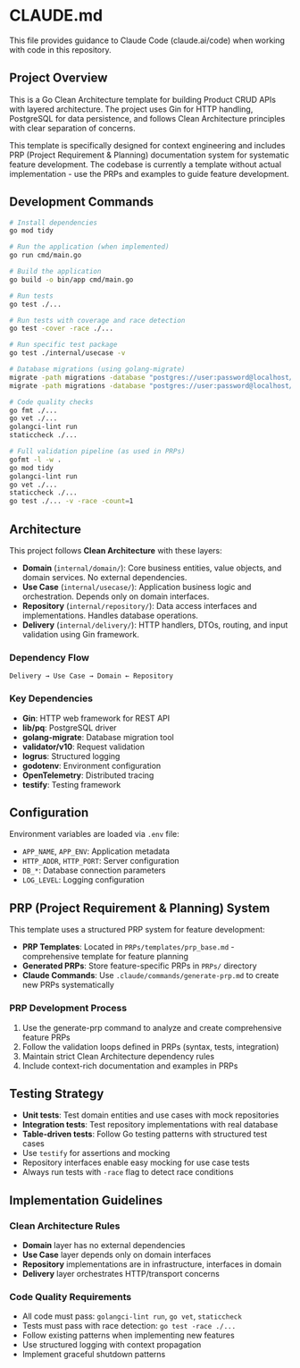 # CLAUDE.md

This file provides guidance to Claude Code (claude.ai/code) when working with code in this repository.

## Project Overview

This is a Go Clean Architecture template for building Product CRUD APIs with layered architecture. The project uses Gin for HTTP handling, PostgreSQL for data persistence, and follows Clean Architecture principles with clear separation of concerns.

This template is specifically designed for context engineering and includes PRP (Project Requirement & Planning) documentation system for systematic feature development. The codebase is currently a template without actual implementation - use the PRPs and examples to guide feature development.

## Development Commands

```bash
# Install dependencies
go mod tidy

# Run the application (when implemented)
go run cmd/main.go

# Build the application
go build -o bin/app cmd/main.go

# Run tests
go test ./...

# Run tests with coverage and race detection
go test -cover -race ./...

# Run specific test package
go test ./internal/usecase -v

# Database migrations (using golang-migrate)
migrate -path migrations -database "postgres://user:password@localhost/dbname?sslmode=disable" up
migrate -path migrations -database "postgres://user:password@localhost/dbname?sslmode=disable" down

# Code quality checks
go fmt ./...
go vet ./...
golangci-lint run
staticcheck ./...

# Full validation pipeline (as used in PRPs)
gofmt -l -w .
go mod tidy
golangci-lint run
go vet ./...
staticcheck ./...
go test ./... -v -race -count=1
```

## Architecture

This project follows **Clean Architecture** with these layers:

- **Domain** (`internal/domain/`): Core business entities, value objects, and domain services. No external dependencies.
- **Use Case** (`internal/usecase/`): Application business logic and orchestration. Depends only on domain interfaces.
- **Repository** (`internal/repository/`): Data access interfaces and implementations. Handles database operations.
- **Delivery** (`internal/delivery/`): HTTP handlers, DTOs, routing, and input validation using Gin framework.

### Dependency Flow
```
Delivery → Use Case → Domain ← Repository
```

### Key Dependencies
- **Gin**: HTTP web framework for REST API
- **lib/pq**: PostgreSQL driver
- **golang-migrate**: Database migration tool
- **validator/v10**: Request validation
- **logrus**: Structured logging
- **godotenv**: Environment configuration
- **OpenTelemetry**: Distributed tracing
- **testify**: Testing framework

## Configuration

Environment variables are loaded via `.env` file:
- `APP_NAME`, `APP_ENV`: Application metadata
- `HTTP_ADDR`, `HTTP_PORT`: Server configuration
- `DB_*`: Database connection parameters
- `LOG_LEVEL`: Logging configuration

## PRP (Project Requirement & Planning) System

This template uses a structured PRP system for feature development:

- **PRP Templates**: Located in `PRPs/templates/prp_base.md` - comprehensive template for feature planning
- **Generated PRPs**: Store feature-specific PRPs in `PRPs/` directory
- **Claude Commands**: Use `.claude/commands/generate-prp.md` to create new PRPs systematically

### PRP Development Process
1. Use the generate-prp command to analyze and create comprehensive feature PRPs
2. Follow the validation loops defined in PRPs (syntax, tests, integration)
3. Maintain strict Clean Architecture dependency rules
4. Include context-rich documentation and examples in PRPs

## Testing Strategy

- **Unit tests**: Test domain entities and use cases with mock repositories
- **Integration tests**: Test repository implementations with real database
- **Table-driven tests**: Follow Go testing patterns with structured test cases
- Use `testify` for assertions and mocking
- Repository interfaces enable easy mocking for use case tests
- Always run tests with `-race` flag to detect race conditions

## Implementation Guidelines

### Clean Architecture Rules
- **Domain** layer has no external dependencies
- **Use Case** layer depends only on domain interfaces
- **Repository** implementations are in infrastructure, interfaces in domain
- **Delivery** layer orchestrates HTTP/transport concerns

### Code Quality Requirements
- All code must pass: `golangci-lint run`, `go vet`, `staticcheck`
- Tests must pass with race detection: `go test -race ./...`
- Follow existing patterns when implementing new features
- Use structured logging with context propagation
- Implement graceful shutdown patterns
